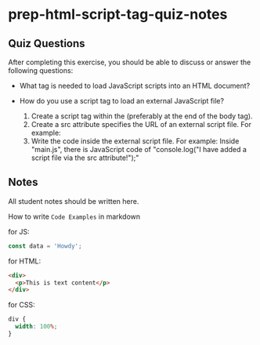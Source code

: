 # prep-html-script-tag-quiz-notes

## Quiz Questions

After completing this exercise, you should be able to discuss or answer the following questions:

- What tag is needed to load JavaScript scripts into an HTML document?
  <script>


- How do you use a script tag to write JavaScript directly in the HTML document?

  1. Create a script tag within the <body> (preferably at the end of the body tag).
  2. Write the code between the opening and closing tags. For example:
  <script>console.log("I have added JS to a script tag in the HTML!")</script>

- How do you use a script tag to load an external JavaScript file?
  1. Create a script tag within the <body> (preferably at the end of the body tag).
  2. Create a src attribute specifies the URL of an external script file. For example:
     <script src="main.js"></script>
  3. Write the code inside the external script file. For example:
     Inside "main.js", there is JavaScript code of "console.log("I have added a script file via the src attribute!");"

## Notes

All student notes should be written here.

How to write `Code Examples` in markdown

for JS:

```javascript
const data = 'Howdy';
```

for HTML:

```html
<div>
  <p>This is text content</p>
</div>
```

for CSS:

```css
div {
  width: 100%;
}
```
